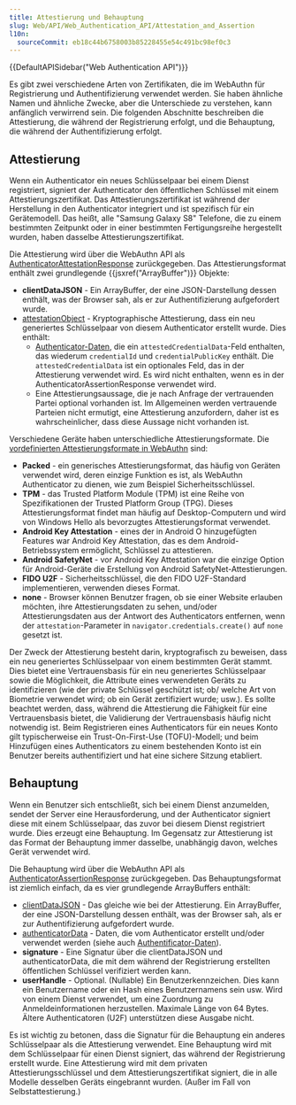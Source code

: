 ```yaml
---
title: Attestierung und Behauptung
slug: Web/API/Web_Authentication_API/Attestation_and_Assertion
l10n:
  sourceCommit: eb18c44b6758003b85228455e54c491bc98ef0c3
---
```


{{DefaultAPISidebar("Web Authentication API")}}

Es gibt zwei verschiedene Arten von Zertifikaten, die im WebAuthn für Registrierung und Authentifizierung verwendet werden. Sie haben ähnliche Namen und ähnliche Zwecke, aber die Unterschiede zu verstehen, kann anfänglich verwirrend sein. Die folgenden Abschnitte beschreiben die Attestierung, die während der Registrierung erfolgt, und die Behauptung, die während der Authentifizierung erfolgt.

## Attestierung

Wenn ein Authenticator ein neues Schlüsselpaar bei einem Dienst registriert, signiert der Authenticator den öffentlichen Schlüssel mit einem Attestierungszertifikat. Das Attestierungszertifikat ist während der Herstellung in den Authenticator integriert und ist spezifisch für ein Gerätemodell. Das heißt, alle "Samsung Galaxy S8" Telefone, die zu einem bestimmten Zeitpunkt oder in einer bestimmten Fertigungsreihe hergestellt wurden, haben dasselbe Attestierungszertifikat.

Die Attestierung wird über die WebAuthn API als [AuthenticatorAttestationResponse](/de/docs/Web/API/AuthenticatorAttestationResponse) zurückgegeben. Das Attestierungsformat enthält zwei grundlegende {{jsxref("ArrayBuffer")}} Objekte:

- **clientDataJSON** - Ein ArrayBuffer, der eine JSON-Darstellung dessen enthält, was der Browser sah, als er zur Authentifizierung aufgefordert wurde.
- [attestationObject](/de/docs/Web/API/AuthenticatorAttestationResponse/attestationObject) - Kryptographische Attestierung, dass ein neu generiertes Schlüsselpaar von diesem Authenticator erstellt wurde. Dies enthält:
  - [Authenticator-Daten](/de/docs/Web/API/Web_Authentication_API/Authenticator_data), die ein `attestedCredentialData`-Feld enthalten, das wiederum `credentialId` und `credentialPublicKey` enthält. Die `attestedCredentialData` ist ein optionales Feld, das in der Attestierung verwendet wird. Es wird nicht enthalten, wenn es in der AuthenticatorAssertionResponse verwendet wird.
  - Eine Attestierungsaussage, die je nach Anfrage der vertrauenden Partei optional vorhanden ist. Im Allgemeinen werden vertrauende Parteien nicht ermutigt, eine Attestierung anzufordern, daher ist es wahrscheinlicher, dass diese Aussage nicht vorhanden ist.

Verschiedene Geräte haben unterschiedliche Attestierungsformate. Die [vordefinierten Attestierungsformate in WebAuthn](https://www.w3.org/TR/webauthn/#defined-attestation-formats) sind:

- **Packed** - ein generisches Attestierungsformat, das häufig von Geräten verwendet wird, deren einzige Funktion es ist, als WebAuthn Authenticator zu dienen, wie zum Beispiel Sicherheitsschlüssel.
- **TPM** - das Trusted Platform Module (TPM) ist eine Reihe von Spezifikationen der Trusted Platform Group (TPG). Dieses Attestierungsformat findet man häufig auf Desktop-Computern und wird von Windows Hello als bevorzugtes Attestierungsformat verwendet.
- **Android Key Attestation** - eines der in Android O hinzugefügten Features war Android Key Attestation, das es dem Android-Betriebssystem ermöglicht, Schlüssel zu attestieren.
- **Android SafetyNet** - vor Android Key Attestation war die einzige Option für Android-Geräte die Erstellung von Android SafetyNet-Attestierungen.
- **FIDO U2F** - Sicherheitsschlüssel, die den FIDO U2F-Standard implementieren, verwenden dieses Format.
- **none** - Browser können Benutzer fragen, ob sie einer Website erlauben möchten, ihre Attestierungsdaten zu sehen, und/oder Attestierungsdaten aus der Antwort des Authenticators entfernen, wenn der `attestation`-Parameter in `navigator.credentials.create()` auf `none` gesetzt ist.

Der Zweck der Attestierung besteht darin, kryptografisch zu beweisen, dass ein neu generiertes Schlüsselpaar von einem bestimmten Gerät stammt. Dies bietet eine Vertrauensbasis für ein neu generiertes Schlüsselpaar sowie die Möglichkeit, die Attribute eines verwendeten Geräts zu identifizieren (wie der private Schlüssel geschützt ist; ob/ welche Art von Biometrie verwendet wird; ob ein Gerät zertifiziert wurde; usw.). Es sollte beachtet werden, dass, während die Attestierung die Fähigkeit für eine Vertrauensbasis bietet, die Validierung der Vertrauensbasis häufig nicht notwendig ist. Beim Registrieren eines Authenticators für ein neues Konto gilt typischerweise ein Trust-On-First-Use (TOFU)-Modell; und beim Hinzufügen eines Authenticators zu einem bestehenden Konto ist ein Benutzer bereits authentifiziert und hat eine sichere Sitzung etabliert.

## Behauptung

Wenn ein Benutzer sich entschließt, sich bei einem Dienst anzumelden, sendet der Server eine Herausforderung, und der Authenticator signiert diese mit einem Schlüsselpaar, das zuvor bei diesem Dienst registriert wurde. Dies erzeugt eine Behauptung. Im Gegensatz zur Attestierung ist das Format der Behauptung immer dasselbe, unabhängig davon, welches Gerät verwendet wird.

Die Behauptung wird über die WebAuthn API als [AuthenticatorAssertionResponse](/de/docs/Web/API/AuthenticatorAssertionResponse) zurückgegeben. Das Behauptungsformat ist ziemlich einfach, da es vier grundlegende ArrayBuffers enthält:

- [clientDataJSON](/de/docs/Web/API/AuthenticatorResponse/clientDataJSON) - Das gleiche wie bei der Attestierung. Ein ArrayBuffer, der eine JSON-Darstellung dessen enthält, was der Browser sah, als er zur Authentifizierung aufgefordert wurde.
- [authenticatorData](/de/docs/Web/API/AuthenticatorAssertionResponse/authenticatorData) - Daten, die vom Authenticator erstellt und/oder verwendet werden (siehe auch [Authentificator-Daten](/de/docs/Web/API/Web_Authentication_API/Authenticator_data)).
- **signature** - Eine Signatur über die clientDataJSON und authenticatorData, die mit dem während der Registrierung erstellten öffentlichen Schlüssel verifiziert werden kann.
- **userHandle** - Optional. (Nullable) Ein Benutzerkennzeichen. Dies kann ein Benutzername oder ein Hash eines Benutzernamens sein usw. Wird von einem Dienst verwendet, um eine Zuordnung zu Anmeldeinformationen herzustellen. Maximale Länge von 64 Bytes. Ältere Authenticatoren (U2F) unterstützen diese Ausgabe nicht.

Es ist wichtig zu betonen, dass die Signatur für die Behauptung ein anderes Schlüsselpaar als die Attestierung verwendet. Eine Behauptung wird mit dem Schlüsselpaar für einen Dienst signiert, das während der Registrierung erstellt wurde. Eine Attestierung wird mit dem privaten Attestierungsschlüssel und dem Attestierungszertifikat signiert, die in alle Modelle desselben Geräts eingebrannt wurden. (Außer im Fall von Selbstattestierung.)
